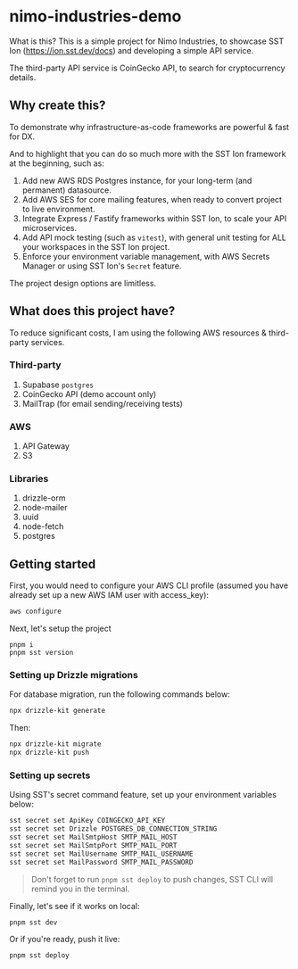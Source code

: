 # nimo-industries-demo

What is this? This is a simple project for Nimo Industries, to showcase SST Ion (https://ion.sst.dev/docs) and developing a simple API service.

The third-party API service is CoinGecko API, to search for cryptocurrency details.

## Why create this?

To demonstrate why infrastructure-as-code frameworks are powerful & fast for DX.

And to highlight that you can do so much more with the SST Ion framework at the beginning, such as:

1. Add new AWS RDS Postgres instance, for your long-term (and permanent) datasource.
2. Add AWS SES for core mailing features, when ready to convert project to live environment.
3. Integrate Express / Fastify frameworks within SST Ion, to scale your API microservices.
4. Add API mock testing (such as `vitest`), with general unit testing for ALL your workspaces in the SST Ion project.
5. Enforce your environment variable management, with AWS Secrets Manager or using SST Ion's `Secret` feature.

The project design options are limitless.

## What does this project have?

To reduce significant costs, I am using the following AWS resources & third-party services.

### Third-party

1. Supabase `postgres`
2. CoinGecko API (demo account only)
3. MailTrap (for email sending/receiving tests)

### AWS

1. API Gateway
2. S3

### Libraries

1. drizzle-orm
2. node-mailer
3. uuid
4. node-fetch
5. postgres

## Getting started

First, you would need to configure your AWS CLI profile (assumed you have already set up a new AWS IAM user with access_key):

```bash
aws configure
```

Next, let's setup the project

```
pnpm i
pnpm sst version
```

### Setting up Drizzle migrations

For database migration, run the following commands below:

```bash
npx drizzle-kit generate
```

Then:

```bash
npx drizzle-kit migrate
npx drizzle-kit push
```

### Setting up secrets

Using SST's secret command feature, set up your environment variables below:

```bash
sst secret set ApiKey COINGECKO_API_KEY
sst secret set Drizzle POSTGRES_DB_CONNECTION_STRING
sst secret set MailSmtpHost SMTP_MAIL_HOST
sst secret set MailSmtpPort SMTP_MAIL_PORT
sst secret set MailUsername SMTP_MAIL_USERNAME
sst secret set MailPassword SMTP_MAIL_PASSWORD
```

> Don't forget to run `pnpm sst deploy` to push changes, SST CLI will remind you in the terminal.

Finally, let's see if it works on local:

```bash
pnpm sst dev
```

Or if you're ready, push it live:

```bash
pnpm sst deploy
```
